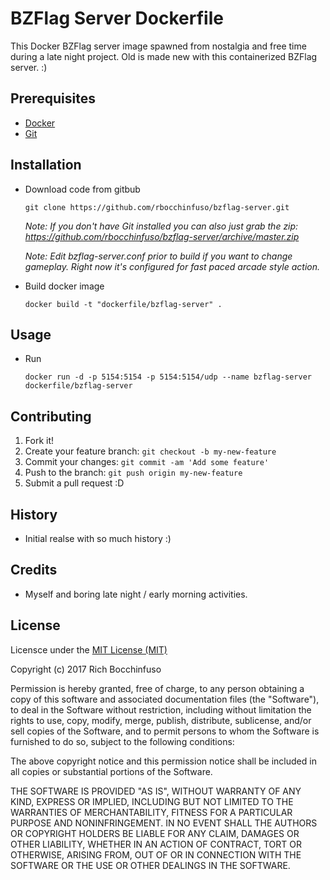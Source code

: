 # BZFlag Server Dockerfile

This Docker BZFlag server image spawned from nostalgia and free time during a late night project.  Old is made new with this containerized BZFlag server. :)

## Prerequisites
- [Docker](https://www.docker.com/)
- [Git](https://git-scm.com/)

## Installation

- Download code from gitbub
	
    ```
    git clone https://github.com/rbocchinfuso/bzflag-server.git
	```

	_Note:  If you don't have Git installed you can also just grab the zip:  https://github.com/rbocchinfuso/bzflag-server/archive/master.zip_

	_Note:  Edit bzflag-server.conf prior to build if you want to change gameplay.  Right now it's configured for fast paced arcade style action._
   
- Build docker image
	```
    docker build -t "dockerfile/bzflag-server" .
	```

## Usage

- Run 
	```
    docker run -d -p 5154:5154 -p 5154:5154/udp --name bzflag-server dockerfile/bzflag-server
	```
## Contributing

1. Fork it!
2. Create your feature branch: `git checkout -b my-new-feature`
3. Commit your changes: `git commit -am 'Add some feature'`
4. Push to the branch: `git push origin my-new-feature`
5. Submit a pull request :D

## History

- Initial realse with so much history :)

## Credits

- Myself and boring late night / early morning activities.

## License

Licensce under the [MIT License (MIT)](https://opensource.org/licenses/MIT)

Copyright (c) 2017 Rich Bocchinfuso

Permission is hereby granted, free of charge, to any person obtaining a copy of this software and associated documentation files (the "Software"), to deal in the Software without restriction, including without limitation the rights to use, copy, modify, merge, publish, distribute, sublicense, and/or sell copies of the Software, and to permit persons to whom the Software is furnished to do so, subject to the following conditions:

The above copyright notice and this permission notice shall be included in all copies or substantial portions of the Software.

THE SOFTWARE IS PROVIDED "AS IS", WITHOUT WARRANTY OF ANY KIND, EXPRESS OR IMPLIED, INCLUDING BUT NOT LIMITED TO THE WARRANTIES OF MERCHANTABILITY, FITNESS FOR A PARTICULAR PURPOSE AND NONINFRINGEMENT. IN NO EVENT SHALL THE AUTHORS OR COPYRIGHT HOLDERS BE LIABLE FOR ANY CLAIM, DAMAGES OR OTHER LIABILITY, WHETHER IN AN ACTION OF CONTRACT, TORT OR OTHERWISE, ARISING FROM, OUT OF OR IN CONNECTION WITH THE SOFTWARE OR THE USE OR OTHER DEALINGS IN THE SOFTWARE.
